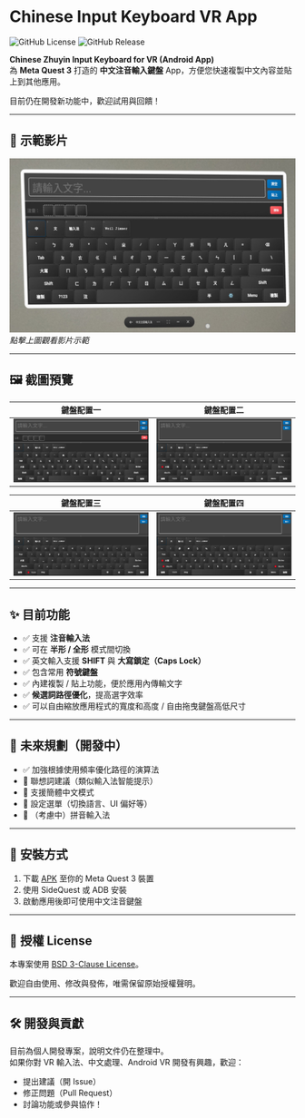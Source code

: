 # Chinese Input Keyboard VR App

![GitHub License](https://img.shields.io/github/license/WeilJimmer/ChineseInputKeyboardVRApp)
![GitHub Release](https://img.shields.io/github/v/release/WeilJimmer/ChineseInputKeyboardVRApp)

**Chinese Zhuyin Input Keyboard for VR (Android App)**  
為 **Meta Quest 3** 打造的 **中文注音輸入鍵盤** App，方便您快速複製中文內容並貼上到其他應用。

目前仍在開發新功能中，歡迎試用與回饋！

---

## 🎥 示範影片

[![](docs/demo/screenshot.jpg)](https://www.youtube.com/watch?v=zS9Z87I9FyQ)  
_點擊上圖觀看影片示範_

---

## 🖼️ 截圖預覽

| 鍵盤配置一 | 鍵盤配置二 |
|--------|--------|
| ![](docs/demo/demo1.jpg) | ![](docs/demo/demo2.jpg) |

| 鍵盤配置三 | 鍵盤配置四 |
|--------|--------|
| ![](docs/demo/demo3.jpg) | ![](docs/demo/demo4.jpg) |

---

## ✨ 目前功能

- ✅ 支援 **注音輸入法**
- ✅ 可在 **半形 / 全形** 模式間切換
- ✅ 英文輸入支援 **SHIFT** 與 **大寫鎖定（Caps Lock）**
- ✅ 包含常用 **符號鍵盤**
- ✅ 內建複製 / 貼上功能，便於應用內傳輸文字
- ✅ **候選詞路徑優化**，提高選字效率
- ✅ 可以自由縮放應用程式的寬度和高度 / 自由拖曳鍵盤高低尺寸

---

## 🔮 未來規劃（開發中）

- ✅ 加強根據使用頻率優化路徑的演算法
- 🔲 聯想詞建議（類似輸入法智能提示）
- 🔲 支援簡體中文模式
- 🔲 設定選單（切換語言、UI 偏好等）
- 🔲 （考慮中）拼音輸入法

---

## 🔧 安裝方式

1. 下載 [APK](https://github.com/WeilJimmer/ChineseInputKeyboardVRApp/releases) 至你的 Meta Quest 3 裝置
2. 使用 SideQuest 或 ADB 安裝
3. 啟動應用後即可使用中文注音鍵盤

---

## 📄 授權 License

本專案使用 [BSD 3-Clause License](LICENSE)。

歡迎自由使用、修改與發佈，唯需保留原始授權聲明。

---

## 🛠️ 開發與貢獻

目前為個人開發專案，說明文件仍在整理中。  
如果你對 VR 輸入法、中文處理、Android VR 開發有興趣，歡迎：

- 提出建議（開 Issue）
- 修正問題（Pull Request）
- 討論功能或參與協作！
